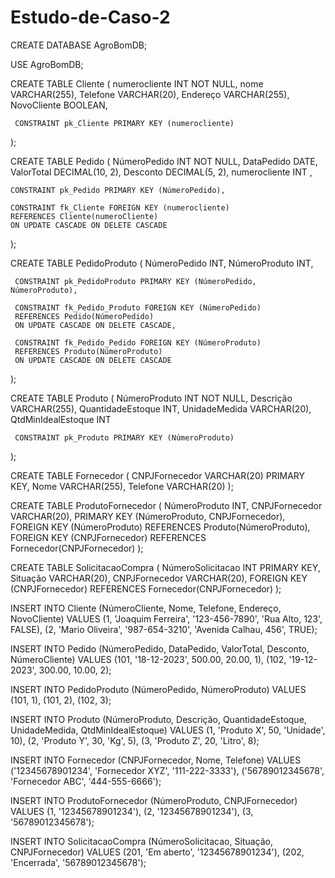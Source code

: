 # Estudo-de-Caso-2


CREATE DATABASE AgroBomDB;

USE AgroBomDB;

CREATE TABLE Cliente (
    numerocliente INT NOT NULL,
    nome VARCHAR(255),
    Telefone VARCHAR(20),
    Endereço VARCHAR(255),
    NovoCliente BOOLEAN,
     
     CONSTRAINT pk_Cliente PRIMARY KEY (numerocliente)
);

CREATE TABLE Pedido (
    NúmeroPedido INT NOT NULL,
    DataPedido DATE,
    ValorTotal DECIMAL(10, 2),
    Desconto DECIMAL(5, 2),
    numerocliente INT ,
    
    CONSTRAINT pk_Pedido PRIMARY KEY (NúmeroPedido),
    
    CONSTRAINT fk_Cliente FOREIGN KEY (numerocliente)
    REFERENCES Cliente(numeroCliente)
    ON UPDATE CASCADE ON DELETE CASCADE
);

CREATE TABLE PedidoProduto (
    NúmeroPedido INT,
    NúmeroProduto INT,
    
     CONSTRAINT pk_PedidoProduto PRIMARY KEY (NúmeroPedido, NúmeroProduto),
     
     CONSTRAINT fk_Pedido_Produto FOREIGN KEY (NúmeroPedido) 
     REFERENCES Pedido(NúmeroPedido) 
     ON UPDATE CASCADE ON DELETE CASCADE,
     
     CONSTRAINT fk_Pedido_Pedido FOREIGN KEY (NúmeroProduto) 
     REFERENCES Produto(NúmeroProduto)
     ON UPDATE CASCADE ON DELETE CASCADE
);

CREATE TABLE Produto (
    NúmeroProduto INT NOT NULL,
    Descrição VARCHAR(255),
    QuantidadeEstoque INT,
    UnidadeMedida VARCHAR(20),
    QtdMinIdealEstoque INT
    
     CONSTRAINT pk_Produto PRIMARY KEY (NúmeroProduto)
);

CREATE TABLE Fornecedor (
    CNPJFornecedor VARCHAR(20) PRIMARY KEY,
    Nome VARCHAR(255),
    Telefone VARCHAR(20)
);

CREATE TABLE ProdutoFornecedor (
    NúmeroProduto INT,
    CNPJFornecedor VARCHAR(20),
    PRIMARY KEY (NúmeroProduto, CNPJFornecedor),
    FOREIGN KEY (NúmeroProduto) REFERENCES Produto(NúmeroProduto),
    FOREIGN KEY (CNPJFornecedor) REFERENCES Fornecedor(CNPJFornecedor)
);

CREATE TABLE SolicitacaoCompra (
    NúmeroSolicitacao INT PRIMARY KEY,
    Situação VARCHAR(20),
    CNPJFornecedor VARCHAR(20),
    FOREIGN KEY (CNPJFornecedor) REFERENCES Fornecedor(CNPJFornecedor)
);

INSERT INTO Cliente (NúmeroCliente, Nome, Telefone, Endereço, NovoCliente)
VALUES (1, 'Joaquim Ferreira', '123-456-7890', 'Rua Alto, 123', FALSE),
       (2, 'Mario Oliveira', '987-654-3210', 'Avenida Calhau, 456', TRUE);

INSERT INTO Pedido (NúmeroPedido, DataPedido, ValorTotal, Desconto, NúmeroCliente)
VALUES (101, '18-12-2023', 500.00, 20.00, 1),
       (102, '19-12-2023', 300.00, 10.00, 2);


INSERT INTO PedidoProduto (NúmeroPedido, NúmeroProduto)
VALUES (101, 1),
       (101, 2),
       (102, 3);

INSERT INTO Produto (NúmeroProduto, Descrição, QuantidadeEstoque, UnidadeMedida, QtdMinIdealEstoque)
VALUES (1, 'Produto X', 50, 'Unidade', 10),
       (2, 'Produto Y', 30, 'Kg', 5),
       (3, 'Produto Z', 20, 'Litro', 8);

INSERT INTO Fornecedor (CNPJFornecedor, Nome, Telefone)
VALUES ('12345678901234', 'Fornecedor XYZ', '111-222-3333'),
       ('56789012345678', 'Fornecedor ABC', '444-555-6666');

INSERT INTO ProdutoFornecedor (NúmeroProduto, CNPJFornecedor)
VALUES (1, '12345678901234'),
       (2, '12345678901234'),
       (3, '56789012345678');

INSERT INTO SolicitacaoCompra (NúmeroSolicitacao, Situação, CNPJFornecedor)
VALUES (201, 'Em aberto', '12345678901234'),
       (202, 'Encerrada', '56789012345678');
       
